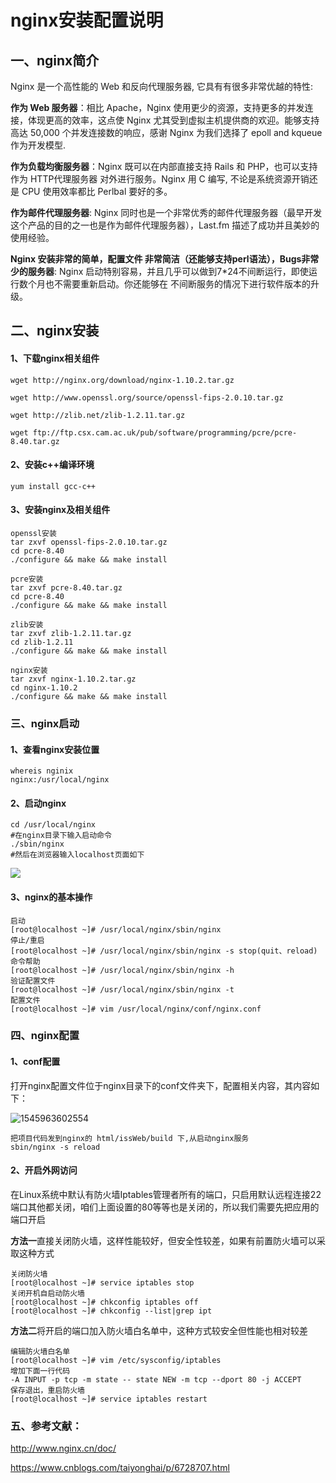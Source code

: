 # nginx安装配置说明

## 一、nginx简介

Nginx 是一个高性能的 Web 和反向代理服务器, 它具有有很多非常优越的特性:

**作为 Web 服务器**：相比 Apache，Nginx 使用更少的资源，支持更多的并发连接，体现更高的效率，这点使 Nginx 尤其受到虚拟主机提供商的欢迎。能够支持高达 50,000 个并发连接数的响应，感谢 Nginx 为我们选择了 epoll and kqueue 作为开发模型.

**作为负载均衡服务器**：Nginx 既可以在内部直接支持 Rails 和 PHP，也可以支持作为 HTTP代理服务器 对外进行服务。Nginx 用 C 编写, 不论是系统资源开销还是 CPU 使用效率都比 Perlbal 要好的多。

**作为邮件代理服务器**: Nginx 同时也是一个非常优秀的邮件代理服务器（最早开发这个产品的目的之一也是作为邮件代理服务器），Last.fm 描述了成功并且美妙的使用经验。

**Nginx 安装非常的简单，配置文件 非常简洁（还能够支持perl语法），Bugs非常少的服务器**: Nginx 启动特别容易，并且几乎可以做到7*24不间断运行，即使运行数个月也不需要重新启动。你还能够在 不间断服务的情况下进行软件版本的升级。

## 二、nginx安装

#### 1、下载nginx相关组件

```
wget http://nginx.org/download/nginx-1.10.2.tar.gz
```

```
wget http://www.openssl.org/source/openssl-fips-2.0.10.tar.gz
```

```
wget http://zlib.net/zlib-1.2.11.tar.gz
```

```
wget ftp://ftp.csx.cam.ac.uk/pub/software/programming/pcre/pcre-8.40.tar.gz
```

#### 2、安装c++编译环境

```
yum install gcc-c++
```

#### 3、安装nginx及相关组件

```
openssl安装
tar zxvf openssl-fips-2.0.10.tar.gz
cd pcre-8.40
./configure && make && make install
```

```
pcre安装
tar zxvf pcre-8.40.tar.gz
cd pcre-8.40
./configure && make && make install
```

```
zlib安装
tar zxvf zlib-1.2.11.tar.gz
cd zlib-1.2.11
./configure && make && make install
```

```
nginx安装
tar zxvf nginx-1.10.2.tar.gz
cd nginx-1.10.2
./configure && make && make install
```

### 三、nginx启动

#### 1、查看nginx安装位置

```
whereis nginix
nginx:/usr/local/nginx
```

#### 2、启动nginx

```
cd /usr/local/nginx
#在nginx目录下输入启动命令
./sbin/nginx
#然后在浏览器输入localhost页面如下

```

![](C:\Users\conzhang\AppData\Roaming\Typora\typora-user-images\1545962986114.png)



#### 3、nginx的基本操作

```
启动
[root@localhost ~]# /usr/local/nginx/sbin/nginx
停止/重启
[root@localhost ~]# /usr/local/nginx/sbin/nginx -s stop(quit、reload)
命令帮助
[root@localhost ~]# /usr/local/nginx/sbin/nginx -h
验证配置文件
[root@localhost ~]# /usr/local/nginx/sbin/nginx -t
配置文件
[root@localhost ~]# vim /usr/local/nginx/conf/nginx.conf
```

### 四、nginx配置

#### 1、conf配置

​	打开nginx配置文件位于nginx目录下的conf文件夹下，配置相关内容，其内容如下：

![1545963602554](C:\Users\conzhang\AppData\Roaming\Typora\typora-user-images\1545963602554.png)

```
把项目代码发到nginx的 html/issWeb/build 下,从启动nginx服务
sbin/nginx -s reload
```

#### 2、开启外网访问

​	在Linux系统中默认有防火墙Iptables管理者所有的端口，只启用默认远程连接22端口其他都关闭，咱们上面设置的80等等也是关闭的，所以我们需要先把应用的端口开启

**方法一**直接关闭防火墙，这样性能较好，但安全性较差，如果有前置防火墙可以采取这种方式

```
关闭防火墙
[root@localhost ~]# service iptables stop
关闭开机自启动防火墙
[root@localhost ~]# chkconfig iptables off
[root@localhost ~]# chkconfig --list|grep ipt
```

**方法二**将开启的端口加入防火墙白名单中，这种方式较安全但性能也相对较差

```
编辑防火墙白名单
[root@localhost ~]# vim /etc/sysconfig/iptables
增加下面一行代码
-A INPUT -p tcp -m state -- state NEW -m tcp --dport 80 -j ACCEPT
保存退出，重启防火墙
[root@localhost ~]# service iptables restart
```

### 五、参考文献：

http://www.nginx.cn/doc/

https://www.cnblogs.com/taiyonghai/p/6728707.html



